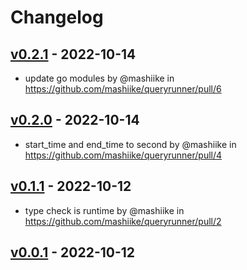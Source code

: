 # Changelog

## [v0.2.1](https://github.com/mashiike/queryrunner/compare/v0.2.0...v0.2.1) - 2022-10-14
- update go modules by @mashiike in https://github.com/mashiike/queryrunner/pull/6

## [v0.2.0](https://github.com/mashiike/queryrunner/compare/v0.1.1...v0.2.0) - 2022-10-14
- start_time and end_time to second by @mashiike in https://github.com/mashiike/queryrunner/pull/4

## [v0.1.1](https://github.com/mashiike/queryrunner/compare/v0.1.0...v0.1.1) - 2022-10-12
- type check is runtime by @mashiike in https://github.com/mashiike/queryrunner/pull/2

## [v0.0.1](https://github.com/mashiike/queryrunner/commits/v0.0.1) - 2022-10-12

